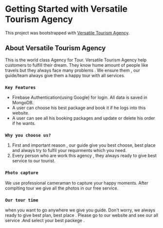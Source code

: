 # Getting Started with Versatile Tourism Agency

This project was bootstrapped with [Versatile Tourism Agency](https://versatile-tourism-agency.web.app/).

## About Versatile Tourism Agency

This is the world class Agency for Tour. Versatile Tourism Agency help customers to fulfill their dream. They know hume amount of people like travels but they always face many problems . We ensure them , our guide/team always give them a happy tour with all services.

### `Key Features`

* Firebase Authentication(using Google) for login. All data is saved in MongoDB.
* A user can choose his best package and book it if he logs into this website.
* A user can see all his booking packages and update or delete his order if he wants.

### `Why you choose us?`

1. First and important reason , our guide give you best choose, best place and always try to fulfil your requirments which you need. 
2. Every person who are work this  agency , they always ready to give best service to our tourist. 

### `Photo capture`

We use professional cameraman to capture your happy moments. After complting tour we give all the photos in our free service. 

### `Our tour time`

when you want to go anywhere we give you guide. Don't worry, we always ready to give best plan, best place . Please go to our website and see our all service .And select your best packege .
